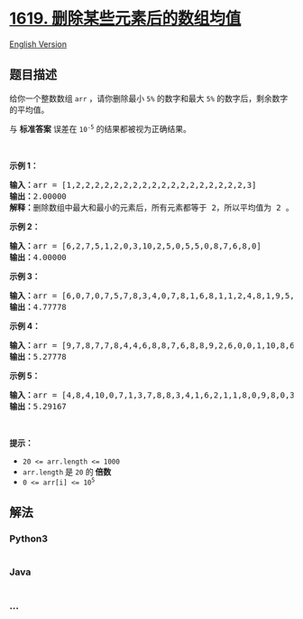 # [1619. 删除某些元素后的数组均值](https://leetcode-cn.com/problems/mean-of-array-after-removing-some-elements)

[English Version](https://github.com/yanglr/leetcode-ac/blob/master/assets/1600-1699/1619.Mean%20of%20Array%20After%20Removing%20Some%20Elements/README_EN.md)

## 题目描述

<!-- 这里写题目描述 -->

<p>给你一个整数数组 <code>arr</code> ，请你删除最小 <code>5%</code> 的数字和最大 <code>5%</code> 的数字后，剩余数字的平均值。</p>

<p>与 <strong>标准答案</strong> 误差在 <code>10<sup>-5</sup></code> 的结果都被视为正确结果。</p>

<p> </p>

<p><strong>示例 1：</strong></p>

<pre>
<b>输入：</b>arr = [1,2,2,2,2,2,2,2,2,2,2,2,2,2,2,2,2,2,2,3]
<b>输出：</b>2.00000
<b>解释：</b>删除数组中最大和最小的元素后，所有元素都等于 2，所以平均值为 2 。
</pre>

<p><strong>示例 2：</strong></p>

<pre>
<b>输入：</b>arr = [6,2,7,5,1,2,0,3,10,2,5,0,5,5,0,8,7,6,8,0]
<b>输出：</b>4.00000
</pre>

<p><strong>示例 3：</strong></p>

<pre>
<b>输入：</b>arr = [6,0,7,0,7,5,7,8,3,4,0,7,8,1,6,8,1,1,2,4,8,1,9,5,4,3,8,5,10,8,6,6,1,0,6,10,8,2,3,4]
<b>输出：</b>4.77778
</pre>

<p><strong>示例 4：</strong></p>

<pre>
<b>输入：</b>arr = [9,7,8,7,7,8,4,4,6,8,8,7,6,8,8,9,2,6,0,0,1,10,8,6,3,3,5,1,10,9,0,7,10,0,10,4,1,10,6,9,3,6,0,0,2,7,0,6,7,2,9,7,7,3,0,1,6,1,10,3]
<b>输出：</b>5.27778
</pre>

<p><strong>示例 5：</strong></p>

<pre>
<b>输入：</b>arr = [4,8,4,10,0,7,1,3,7,8,8,3,4,1,6,2,1,1,8,0,9,8,0,3,9,10,3,10,1,10,7,3,2,1,4,9,10,7,6,4,0,8,5,1,2,1,6,2,5,0,7,10,9,10,3,7,10,5,8,5,7,6,7,6,10,9,5,10,5,5,7,2,10,7,7,8,2,0,1,1]
<b>输出：</b>5.29167
</pre>

<p> </p>

<p><strong>提示：</strong></p>

<ul>
	<li><code>20 <= arr.length <= 1000</code></li>
	<li><code>arr.length</code><b> </b>是 <code>20</code> 的<strong> 倍数</strong> </li>
	<li><code>0 <= arr[i] <= 10<sup>5</sup></code></li>
</ul>


## 解法

<!-- 这里可写通用的实现逻辑 -->

<!-- tabs:start -->

### **Python3**

<!-- 这里可写当前语言的特殊实现逻辑 -->

```python

```

### **Java**

<!-- 这里可写当前语言的特殊实现逻辑 -->

```java

```

### **...**

```

```

<!-- tabs:end -->
